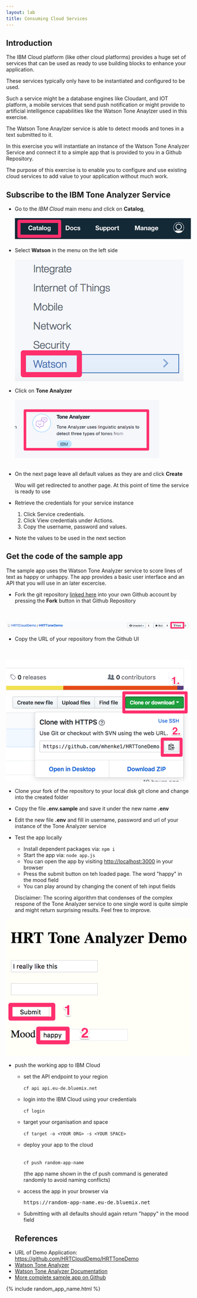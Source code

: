 ```yaml
---
layout: lab
title: Consuming Cloud Services
---
```


## Introduction

The IBM Cloud platform (like other cloud platforms) provides a huge set of services
that can be used as ready to use building blocks to enhance your application.

These services typically only have to be instantiated and configured to be used.

Such a service might be a database engines like Cloudant, and IOT platform,
a mobile services that send push notification or might provide to artificial intelligence capabilities like the Watson Tone Anaylzer used in this exercise.

The Watson Tone Anaylzer service is able to detect moods and tones in a text submitted to it.

In this exercise you will instantiate an instance of the Watson Tone Analyzer Service and connect it to a simple app that is provided to you in a Github Repository.

The purpose of this exercise is to enable you to configure and use existing cloud services to add value to your application without much work.

## Subscribe to the IBM Tone Analyzer Service

- Go to the _IBM Cloud_ main menu
and click on **Catalog**,
<br><br>![catalog](lab4_catalog.png?raw=true)

- Select **Watson** in the menu on the left side
<br/><br/>![watson](lab4_watson.png?raw=true)

- Click on **Tone Analyzer**
<br/><br/>![tone](lab4_tone_tile.png?raw=true)<br><br>

- On the next page leave all default values as they are and click **Create**

  Wou will get redirected to another page. At this point of time the service is ready to use

- Retrieve the credentials for your service instance

    1. Click Service credentials.
    2. Click View credentials under Actions.
    3. Copy the username, password and values.

- Note the values to be used in the next section

## Get the code of the sample app

The sample app uses the Watson Tone Analyzer service to score lines of text as happy or unhappy.
The app provides a basic user interface and an API that you will use in an later excercise.

- Fork the git repository [linked here](https://github.com/HRTCloudDemo/HRTToneDemo) into your own Github account by pressing the **Fork** button in that Github Repository

<br/><br/>![fork](lab4_fork.png?raw=true)

- Copy the URL of your repository from the Github UI

<br/><br/>![clone](lab4_clone.png?raw=true)

- Clone your fork of the repository to your local disk
git clone <url from the last step> and change into the created folder

- Copy the file **.env.sample** and save it under the new name **.env**

- Edit the new file **.env** and fill in username, password and url of your instance of the Tone Analyzer service

- Test the app locally
  - Install dependent packages via: ```npm i```
  - Start the app via: ```node app.js```
  - You can open the app by visiting [http://localhost:3000](http://localhost:3000) in your browser
  - Press the submit button on teh loaded page.
    The word "happy" in the mood field
  - You can play around by changing the conent of teh input fields

  Disclaimer: The scoring algorithm that condenses of the complex respone of the Tone Analyzer service to one single word is quite simple and might return surprising results. Feel free to improve.

![toneapp](lab4_toneapp.png?raw=true)

- push the working app to IBM Cloud
  - set the API endpoint to your region

    ```cf api api.eu-de.bluemix.net```

  - login into the IBM Cloud using your credentials

    ```cf login```

  - target your organisation and space

    ```cf target -o <YOUR ORG> -s <YOUR SPACE>```

  - deploy your app to the cloud

    <code>
    cf push <span class="app_name">random-app-name</span>
    </code>

     (the app name shown in the cf push command is generated randomly to avoid naming conflicts)

  - access the app in your browser via

    <pre>
    https://<span class="app_name">random-app-name</span>.eu-de.bluemix.net
    </pre>


  - Submitting with all defaults should again return "happy" in the mood field

  ## References

* URL of Demo Application: https://github.com/HRTCloudDemo/HRTToneDemo
* [Watson Tone Analyzer](https://www.ibm.com/watson/services/tone-analyzer/)
* [Watson Tone Analyzer Documentation](https://console.bluemix.net/docs/services/tone-analyzer/index.html#about)
* [More complete sample app on Github](https://github.com/watson-developer-cloud/tone-analyzer-nodejs)

{% include random_app_name.html %}
